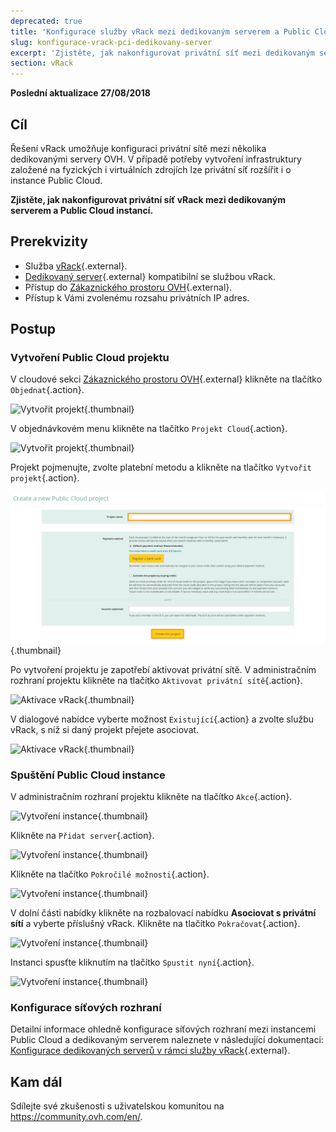 ```yaml
---
deprecated: true
title: 'Konfigurace služby vRack mezi dedikovaným serverem a Public Cloud instancí'
slug: konfigurace-vrack-pci-dedikovany-server
excerpt: 'Zjistěte, jak nakonfigurovat privátní síť mezi dedikovaným serverem a Public Cloud instancí'
section: vRack
---
```


**Poslední aktualizace 27/08/2018**

## Cíl

Řešení vRack umožňuje konfiguraci privátní sítě mezi několika dedikovanými servery OVH. V případě potřeby vytvoření infrastruktury založené na fyzických i virtuálních zdrojích lze privátní síť rozšířit i o instance Public Cloud.

**Zjistěte, jak nakonfigurovat privátní síť vRack mezi dedikovaným serverem a Public Cloud instancí.**


## Prerekvizity

- Služba [vRack](https://www.ovh.cz/reseni/vrack/){.external}.
- [Dedikovaný server](https://www.ovh.cz/dedikovane_servery/){.external} kompatibilní se službou vRack.
- Přístup do [Zákaznického prostoru OVH](https://www.ovh.com/auth/?action=gotomanager&from=https://www.ovh.ie/&ovhSubsidiary=ie){.external}.
- Přístup k Vámi zvolenému rozsahu privátních IP adres.


## Postup

### Vytvoření Public Cloud projektu

V cloudové sekci [Zákaznického prostoru OVH](https://www.ovh.com/auth/?action=gotomanager&from=https://www.ovh.ie/&ovhSubsidiary=ie){.external} klikněte na tlačítko `Objednat`{.action}.

![Vytvořit projekt](images/pci-project-01.png){.thumbnail}

V objednávkovém menu klikněte na tlačítko `Projekt Cloud`{.action}.

![Vytvořit projekt](images/pci-project-02.png){.thumbnail}

Projekt pojmenujte, zvolte platební metodu a klikněte na tlačítko `Vytvořit projekt`{.action}.

![Vytvořit projekt](images/pci-project-03.png){.thumbnail}

Po vytvoření projektu je zapotřebí aktivovat privátní sítě. V administračním rozhraní projektu klikněte na tlačítko `Aktivovat privátní sítě`{.action}.

![Aktivace vRack](images/pci-vrack-01.png){.thumbnail}

V dialogové nabídce vyberte možnost `Existující`{.action} a zvolte službu vRack, s níž si daný projekt přejete asociovat.

![Aktivace vRack](images/pci-vrack-02.png){.thumbnail}


### Spuštění Public Cloud instance

V administračním rozhraní projektu klikněte na tlačítko `Akce`{.action}.

![Vytvoření instance](images/pci-01.png){.thumbnail}

Klikněte na `Přidat server`{.action}.

![Vytvoření instance](images/pci-02.png){.thumbnail}

Klikněte na tlačítko `Pokročilé možnosti`{.action}.

![Vytvoření instance](images/pci-03.png){.thumbnail}

V dolní části nabídky klikněte na rozbalovací nabídku **Asociovat s privátní sítí** a vyberte příslušný vRack. Klikněte na tlačítko `Pokračovat`{.action}.

![Vytvoření instance](images/pci-04.png){.thumbnail}

Instanci spusťte kliknutím na tlačítko `Spustit nyní`{.action}.

![Vytvoření instance](images/pci-05.png){.thumbnail}


### Konfigurace síťových rozhraní

Detailní informace ohledně konfigurace síťových rozhraní mezi instancemi Public Cloud a dedikovaným serverem naleznete v následující dokumentaci: [Konfigurace dedikovaných serverů v rámci služby vRack](https://docs.ovh.com/cz/cs/dedicated/konfigurace-dedikovanych-serveru-vrack/){.external}.


## Kam dál

Sdílejte své zkušenosti s uživatelskou komunitou na <https://community.ovh.com/en/>.